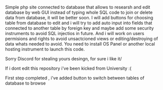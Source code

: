 Simple php site connected to database that allows to researsh and edit database by web GUI instead of typing whole SQL code to join or delete data from database, it will be better soon.
I will add buttons for choosing table from database to edit and i will try to add auto input into fields that connected to another table by foreign key and maybe add some security 
instruments to avoid SQL injectios in future. And i will work on users permisions and rights to avoid unsactcioned views or editing/destroying of data whats needed to avoid.
You need to install OS Panel or another local hosting instrument to launch this code.

Sorry Discord for stealing yours desingn, for sure i like it/





If i dont edit this repository i've been kicked from University :(


First step completed , i've added button to switch between tables of database to browse
